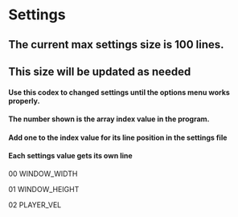 # Settings
## The current max settings size is 100 lines.
## This size will be updated as needed

#### Use this codex to changed settings until the options menu works properly.
#### The number shown is the array index value in the program.
#### Add one to the index value for its line position in the settings file
#### Each settings value gets its own line 

00 WINDOW_WIDTH

01 WINDOW_HEIGHT

02 PLAYER_VEL
